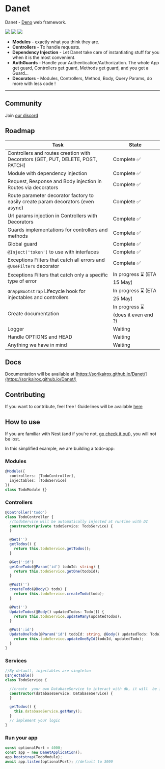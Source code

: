 # Danet

Danet - [Deno](https://github.com/denoland) web framework.

[![](https://github.com/Sorikairox/Danet/actions/workflows/run-tests.yml/badge.svg)](https://github.com/Sorikairox/Danet/actions/workflows/run-tests.yml)
[![](https://img.shields.io/badge/commitizen-friendly-brightgreen.svg)](http://commitizen.github.io/cz-cli/)
[![](https://codecov.io/gh/Sorikairox/Danet/branch/main/graph/badge.svg?token=R6WXVC669Z)](https://codecov.io/gh/Sorikairox/Danet)

- **Modules** - exactly what you think they are.
- **Controllers** - To handle requests.
- **Dependency Injection** - Let Danet take care of instantiating stuff for you when it is the most convenient.
- **AuthGuards** - Handle your Authentication/Authorization. The whole App get guard, Controllers get guard, Methods get guard, and you get a Guard...
- **Decorators** - Modules, Controllers, Method, Body, Query Params, do more with less code !

---

## Community

Join [our discord](https://discord.gg/tC5qtUJaKP)

## Roadmap

| Task                                                                             | State                              |
|----------------------------------------------------------------------------------|------------------------------------|
| Controllers and routes creation with Decorators (GET, PUT, DELETE, POST, PATCH)  | Complete ✅                         |
| Module with dependency injection                                                 | Complete ✅                         |
| Request, Response and Body injection in Routes via decorators                    | Complete ✅                         |
| Route parameter decorator factory to easily create param decorators (even async) | Complete ✅                         |
| Url params injection in Controllers with Decorators                              | Complete ✅                         |
| Guards implementations for controllers and methods                               | Complete ✅                         |
| Global guard                                                                     | Complete ✅                         |
| `@Inject('token')` to use with interfaces                                        | Complete ✅                         |
| Exceptions Filters that catch all errors and `@UseFilters` decorator             | Complete ✅ |
| Exceptions Filters that catch only a specific type of error                      | In progress ⌛ (ETA 15 May) |
| `OnAppBootstrap` Lifecycle hook for injectables and controllers               | In progress ⌛ (ETA 25 May) |
| Create documentation                                                             | In progress ⌛ (does it even end ?) |
| Logger                                                                           | Waiting                            |
| Handle OPTIONS and HEAD                                                          | Waiting                            |
| Anything we have in mind                                                         | Waiting                            |


## Docs

Documentation will be available at [https://sorikairox.github.io/Danet/](https://sorikairox.github.io/Danet/)

## Contributing

If you want to contribute, feel free ! Guidelines will be available [here](https://github.com/Sorikairox/Danet/blob/main/CONTRIBUTING.md)

## How to use

If you are familiar with Nest (and if you're not, [go check it out](https://nestjs.com/)), you will not be lost.

In this simplified example, we are building a todo-app:

### Modules

```ts
@Module({
  controllers: [TodoController],
  injectables: [TodoService]
})
class TodoModule {}
```


### Controllers

```ts
@Controller('todo')
class TodoController {
  //todoService will be automatically injected at runtime with DI
  constructor(private todoService: TodoService) {
  }

  @Get('')
  getTodos() {
    return this.todoService.getTodos();
  }

  @Get(':id')
  getOneTodo(@Param('id') todoId: string) {
    return this.todoService.getOne(todoId);
  }

  @Post('')
  createTodo(@Body() todo) {
    return this.todoService.createTodo(todo);
  }

  @Put('')
  UpdateTodos(@Body() updatedTodos: Todo[]) {
    return this.todoService.updateMany(updatedTodos);
  }

  @Put(':id')
  UpdateOneTodo(@Param('id') todoId: string, @Body() updatedTodo: Todo) {
    return this.todoService.updateOneById(todoId, updatedTodo);
  }
}
```


### Services

```ts
//By default, injectables are singleton
@Injectable()
class TodoService {

  //create  your own DatabaseService to interact with db, it will  be injected
  constructor(databaseService: DatabaseService) {
  }

  getTodos() {
    this.databaseService.getMany();
  }
  // implement your logic
}
```


### Run your app

```ts
const optionalPort = 4000; 
const app = new DanetApplication();
app.bootstrap(TodoModule);
await app.listen(optionalPort); //default to 3000
```
